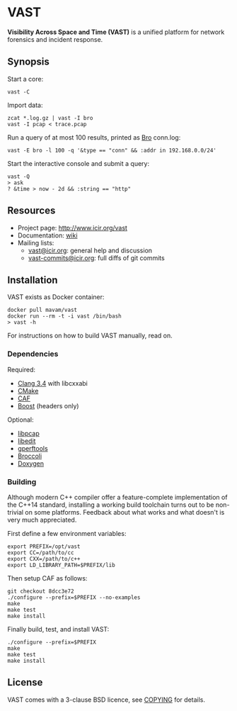 # VAST

**Visibility Across Space and Time (VAST)** is a unified platform for network
forensics and incident response.

## Synopsis

Start a core:

    vast -C

Import data:

    zcat *.log.gz | vast -I bro
    vast -I pcap < trace.pcap

Run a query of at most 100 results, printed as [Bro](http://www.bro.org)
conn.log:

    vast -E bro -l 100 -q '&type == "conn" && :addr in 192.168.0.0/24'

Start the interactive console and submit a query:

    vast -Q
    > ask
    ? &time > now - 2d && :string == "http"

## Resources

- Project page: <http://www.icir.org/vast>
- Documentation: [wiki](https://github.com/mavam/vast/wiki)
- Mailing lists:
    - [vast@icir.org][vast]: general help and discussion
    - [vast-commits@icir.org][vast-commits]: full diffs of git commits

[vast]: http://mailman.icsi.berkeley.edu/mailman/listinfo/vast
[vast-commits]: http://mailman.icsi.berkeley.edu/mailman/listinfo/vast-commits

## Installation

VAST exists as Docker container:

    docker pull mavam/vast
    docker run --rm -t -i vast /bin/bash
    > vast -h

For instructions on how to build VAST manually, read on.

### Dependencies

Required:

- [Clang 3.4](http://clang.llvm.org/) with libcxxabi
- [CMake](http://www.cmake.org)
- [CAF](https://github.com/actor-framework/actor-framework)
- [Boost](http://www.boost.org) (headers only)

Optional:

- [libpcap](http://www.tcpdump.org)
- [libedit](http://thrysoee.dk/editline)
- [gperftools](http://code.google.com/p/google-perftools)
- [Broccoli](http://www.bro-ids.org)
- [Doxygen](http://www.doxygen.org)

### Building

Although modern C++ compiler offer a feature-complete implementation of the
C++14 standard, installing a working build toolchain turns out to be
non-trivial on some platforms. Feedback about what works and what doesn't
is very much appreciated.

First define a few environment variables:

    export PREFIX=/opt/vast
    export CC=/path/to/cc
    export CXX=/path/to/c++
    export LD_LIBRARY_PATH=$PREFIX/lib

Then setup CAF as follows:

    git checkout 8dcc3e72
    ./configure --prefix=$PREFIX --no-examples
    make
    make test
    make install

Finally build, test, and install VAST:

    ./configure --prefix=$PREFIX
    make
    make test
    make install

## License

VAST comes with a 3-clause BSD licence, see
[COPYING](https://raw.github.com/mavam/vast/master/COPYING) for details.
